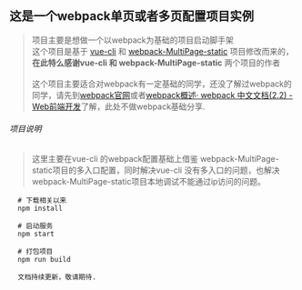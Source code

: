## 这是一个webpack单页或者多页配置项目实例
> 项目主要是想做一个以webpack为基础的项目启动脚手架 <br>
  这个项目是基于 [vue-cli](https://github.com/vuejs/vue-cli) 和 [webpack-MultiPage-static](https://github.com/vhtml/webpack-MultiPage-static) 项目修改而来的，__在此特么感谢vue-cli 和 webpack-MultiPage-static__ 两个项目的作者<br><br>
 这个项目主要适合对webpack有一定基础的同学，还没了解过webpack的同学，请先到[webpack官网](https://webpack.github.io/docs/)或者[webpack概述· webpack 中文文档(2.2) - Web前端开发](http://www.css88.com/doc/webpack2/)了解，此处不做webpack基础分享.

###### 项目说明
> 这里主要在vue-cli 的webpack配置基础上借鉴 webpack-MultiPage-static项目的多入口配置，同时解决vue-cli 没有多入口的问题，也解决webpack-MultiPage-static项目本地调试不能通过ip访问的问题。


```
  # 下载相关以来
  npm install

  # 启动服务
  npm start

  # 打包项目
  npm run build
```

```
  文档持续更新，敬请期待.
```
